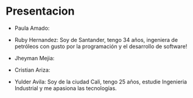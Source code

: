# Presentacion

- Paula Amado:

- Ruby Hernandez: Soy de Santander, tengo 34 años, ingeniera de petróleos con gusto por la programación y el desarrollo de software!

- Jheyman Mejia:

- Cristian Ariza:

- Yulder Avila: Soy de la ciudad Cali, tengo 25 años, estudie Ingenieria Industrial y me apasiona las tecnologías.

